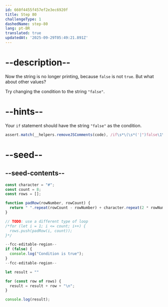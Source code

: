 ```yaml
---
id: 660f4455f457ef2e3ec6920f
title: Step 80
challengeType: 1
dashedName: step-80
lang: pt-BR
translated: true
updatedAt: '2025-09-29T05:49:21.891Z'
---
```


# --description--

Now the string is no longer printing, because `false` is not `true`. But what about other values?

Try changing the condition to the string `"false"`.

# --hints--

Your `if` statement should have the string `"false"` as the condition.

```js
assert.match(__helpers.removeJSComments(code), /if\s*\(\s*('|")false\1\s*\)/);
```

# --seed--

## --seed-contents--

```js
const character = "#";
const count = 8;
const rows = [];

function padRow(rowNumber, rowCount) {
  return " ".repeat(rowCount - rowNumber) + character.repeat(2 * rowNumber - 1) + " ".repeat(rowCount - rowNumber);
}

// TODO: use a different type of loop
/*for (let i = 1; i <= count; i++) {
  rows.push(padRow(i, count));
}*/

--fcc-editable-region--
if (false) {
  console.log("Condition is true");
}
--fcc-editable-region--

let result = ""

for (const row of rows) {
  result = result + row + "\n";
}

console.log(result);
```
